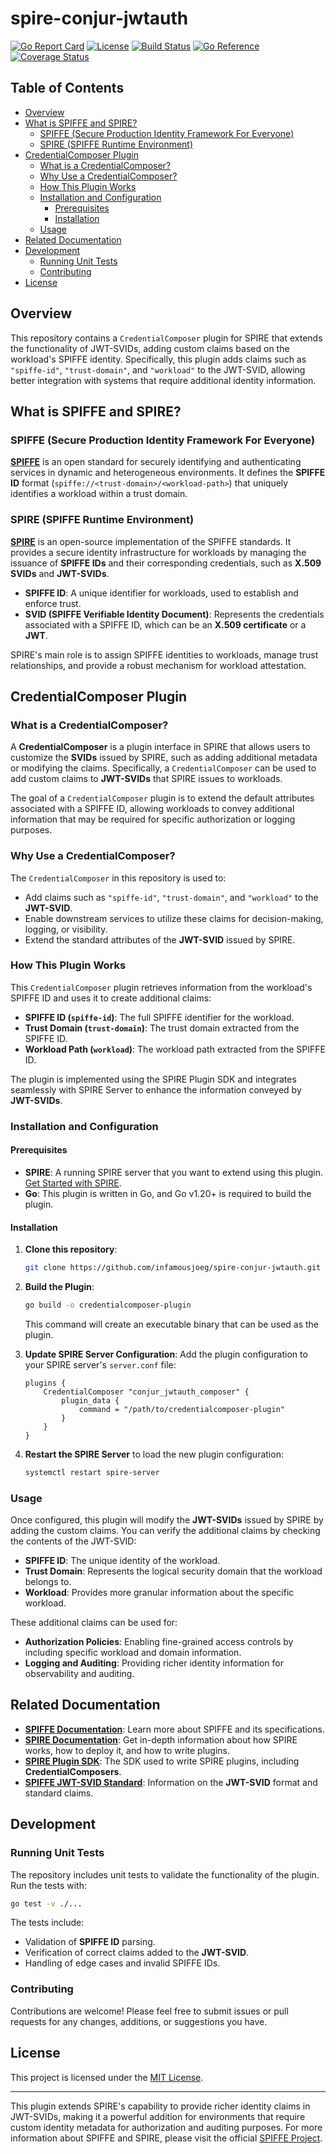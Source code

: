 # spire-conjur-jwtauth <!-- omit in toc -->

[![Go Report Card](https://goreportcard.com/badge/github.com/infamousjoeg/spire-conjur-jwtauth)](https://goreportcard.com/report/github.com/infamousjoeg/spire-conjur-jwtauth)
[![License](https://img.shields.io/badge/License-Apache%202.0-blue.svg)](https://opensource.org/licenses/Apache-2.0)
[![Build Status](https://github.com/infamousjoeg/spire-conjur-jwtauth/actions/workflows/build.yml/badge.svg)](https://github.com/infamousjoeg/spire-conjur-jwtauth/actions)
[![Go Reference](https://pkg.go.dev/badge/github.com/infamousjoeg/spire-conjur-jwtauth.svg)](https://pkg.go.dev/github.com/infamousjoeg/spire-conjur-jwtauth)
[![Coverage Status](https://coveralls.io/repos/github/infamousjoeg/spire-conjur-jwtauth/badge.svg?branch=main)](https://coveralls.io/github/infamousjoeg/spire-conjur-jwtauth?branch=main)

## Table of Contents <!-- omit in toc -->

- [Overview](#overview)
- [What is SPIFFE and SPIRE?](#what-is-spiffe-and-spire)
  - [SPIFFE (Secure Production Identity Framework For Everyone)](#spiffe-secure-production-identity-framework-for-everyone)
  - [SPIRE (SPIFFE Runtime Environment)](#spire-spiffe-runtime-environment)
- [CredentialComposer Plugin](#credentialcomposer-plugin)
  - [What is a CredentialComposer?](#what-is-a-credentialcomposer)
  - [Why Use a CredentialComposer?](#why-use-a-credentialcomposer)
  - [How This Plugin Works](#how-this-plugin-works)
  - [Installation and Configuration](#installation-and-configuration)
    - [Prerequisites](#prerequisites)
    - [Installation](#installation)
  - [Usage](#usage)
- [Related Documentation](#related-documentation)
- [Development](#development)
  - [Running Unit Tests](#running-unit-tests)
  - [Contributing](#contributing)
- [License](#license)


## Overview

This repository contains a `CredentialComposer` plugin for SPIRE that extends the functionality of JWT-SVIDs, adding custom claims based on the workload's SPIFFE identity. Specifically, this plugin adds claims such as `"spiffe-id"`, `"trust-domain"`, and `"workload"` to the JWT-SVID, allowing better integration with systems that require additional identity information.

## What is SPIFFE and SPIRE?

### SPIFFE (Secure Production Identity Framework For Everyone)
[**SPIFFE**](https://spiffe.io/) is an open standard for securely identifying and authenticating services in dynamic and heterogeneous environments. It defines the **SPIFFE ID** format (`spiffe://<trust-domain>/<workload-path>`) that uniquely identifies a workload within a trust domain.

### SPIRE (SPIFFE Runtime Environment)
[**SPIRE**](https://spiffe.io/spire/) is an open-source implementation of the SPIFFE standards. It provides a secure identity infrastructure for workloads by managing the issuance of **SPIFFE IDs** and their corresponding credentials, such as **X.509 SVIDs** and **JWT-SVIDs**.

- **SPIFFE ID**: A unique identifier for workloads, used to establish and enforce trust.
- **SVID (SPIFFE Verifiable Identity Document)**: Represents the credentials associated with a SPIFFE ID, which can be an **X.509 certificate** or a **JWT**.

SPIRE's main role is to assign SPIFFE identities to workloads, manage trust relationships, and provide a robust mechanism for workload attestation.

## CredentialComposer Plugin

### What is a CredentialComposer?
A **CredentialComposer** is a plugin interface in SPIRE that allows users to customize the **SVIDs** issued by SPIRE, such as adding additional metadata or modifying the claims. Specifically, a `CredentialComposer` can be used to add custom claims to **JWT-SVIDs** that SPIRE issues to workloads.

The goal of a `CredentialComposer` plugin is to extend the default attributes associated with a SPIFFE ID, allowing workloads to convey additional information that may be required for specific authorization or logging purposes.

### Why Use a CredentialComposer?
The `CredentialComposer` in this repository is used to:
- Add claims such as `"spiffe-id"`, `"trust-domain"`, and `"workload"` to the **JWT-SVID**.
- Enable downstream services to utilize these claims for decision-making, logging, or visibility.
- Extend the standard attributes of the **JWT-SVID** issued by SPIRE.

### How This Plugin Works
This `CredentialComposer` plugin retrieves information from the workload's SPIFFE ID and uses it to create additional claims:
- **SPIFFE ID (`spiffe-id`)**: The full SPIFFE identifier for the workload.
- **Trust Domain (`trust-domain`)**: The trust domain extracted from the SPIFFE ID.
- **Workload Path (`workload`)**: The workload path extracted from the SPIFFE ID.

The plugin is implemented using the SPIRE Plugin SDK and integrates seamlessly with SPIRE Server to enhance the information conveyed by **JWT-SVIDs**.

### Installation and Configuration

#### Prerequisites
- **SPIRE**: A running SPIRE server that you want to extend using this plugin. [Get Started with SPIRE](https://spiffe.io/spire/getting-started/).
- **Go**: This plugin is written in Go, and Go v1.20+ is required to build the plugin.

#### Installation
1. **Clone this repository**:
   ```sh
   git clone https://github.com/infamousjoeg/spire-conjur-jwtauth.git
   ```
2. **Build the Plugin**:
   ```sh
   go build -o credentialcomposer-plugin
   ```
   This command will create an executable binary that can be used as the plugin.

3. **Update SPIRE Server Configuration**:
   Add the plugin configuration to your SPIRE server's `server.conf` file:

   ```hcl
   plugins {
       CredentialComposer "conjur_jwtauth_composer" {
           plugin_data {
               command = "/path/to/credentialcomposer-plugin"
           }
       }
   }
   ```

4. **Restart the SPIRE Server** to load the new plugin configuration:
   ```sh
   systemctl restart spire-server
   ```

### Usage

Once configured, this plugin will modify the **JWT-SVIDs** issued by SPIRE by adding the custom claims. You can verify the additional claims by checking the contents of the JWT-SVID:

- **SPIFFE ID**: The unique identity of the workload.
- **Trust Domain**: Represents the logical security domain that the workload belongs to.
- **Workload**: Provides more granular information about the specific workload.

These additional claims can be used for:
- **Authorization Policies**: Enabling fine-grained access controls by including specific workload and domain information.
- **Logging and Auditing**: Providing richer identity information for observability and auditing.

## Related Documentation

- [**SPIFFE Documentation**](https://spiffe.io/docs/): Learn more about SPIFFE and its specifications.
- [**SPIRE Documentation**](https://spiffe.io/spire/docs/): Get in-depth information about how SPIRE works, how to deploy it, and how to write plugins.
- [**SPIRE Plugin SDK**](https://github.com/spiffe/spire-plugin-sdk): The SDK used to write SPIRE plugins, including **CredentialComposers**.
- [**SPIFFE JWT-SVID Standard**](https://github.com/spiffe/spiffe/blob/main/standards/JWT-SVID.md): Information on the **JWT-SVID** format and standard claims.

## Development

### Running Unit Tests
The repository includes unit tests to validate the functionality of the plugin. Run the tests with:

```sh
go test -v ./...
```

The tests include:
- Validation of **SPIFFE ID** parsing.
- Verification of correct claims added to the **JWT-SVID**.
- Handling of edge cases and invalid SPIFFE IDs.

### Contributing
Contributions are welcome! Please feel free to submit issues or pull requests for any changes, additions, or suggestions you have.

## License
This project is licensed under the [MIT License](LICENSE).

---

This plugin extends SPIRE's capability to provide richer identity claims in JWT-SVIDs, making it a powerful addition for environments that require custom identity metadata for authorization and auditing purposes. For more information about SPIFFE and SPIRE, please visit the official [SPIFFE Project](https://spiffe.io/).